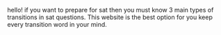 hello! if you want to prepare for sat then you must know 3 main types of transitions in sat questions. This website is the best option for you keep every transition word in your mind. 